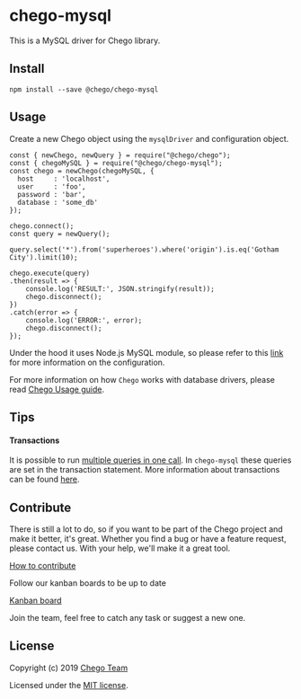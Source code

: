 # chego-mysql

This is a MySQL driver for Chego library.

## Install
```
npm install --save @chego/chego-mysql
```

## Usage
Create a new Chego object using the `mysqlDriver` and configuration object.

```
const { newChego, newQuery } = require("@chego/chego");
const { chegoMySQL } = require("@chego/chego-mysql");
const chego = newChego(chegoMySQL, {
  host     : 'localhost',
  user     : 'foo',
  password : 'bar',
  database : 'some_db'
});

chego.connect();
const query = newQuery();

query.select('*').from('superheroes').where('origin').is.eq('Gotham City').limit(10);

chego.execute(query)
.then(result => { 
    console.log('RESULT:', JSON.stringify(result));
    chego.disconnect();
})
.catch(error => { 
    console.log('ERROR:', error); 
    chego.disconnect();
});

```

Under the hood it uses Node.js MySQL module, so please refer to this [link](https://github.com/mysqljs/mysql) for more information on the configuration. 

For more information on how `Chego` works with database drivers, please read [Chego Usage guide](https://github.com/chegojs/chego/blob/master/README.md).

## Tips

#### Transactions
It is possible to run [multiple queries in one call](https://github.com/chegojs/chego#running-multiple-queries-in-one-call). In `chego-mysql` these queries are set in the transaction statement. More information about transactions can be found [here](http://www.mysqltutorial.org/mysql-transaction.aspx).

## Contribute
There is still a lot to do, so if you want to be part of the Chego project and make it better, it's great.
Whether you find a bug or have a feature request, please contact us. With your help, we'll make it a great tool.

[How to contribute](https://github.com/orgs/chegojs/chego/CONTRIBUTING.md)

Follow our kanban boards to be up to date

[Kanban board](https://github.com/orgs/chegojs/projects/3)

Join the team, feel free to catch any task or suggest a new one.

## License

Copyright (c) 2019 [Chego Team](https://github.com/orgs/chegojs/people)

Licensed under the [MIT license](LICENSE).